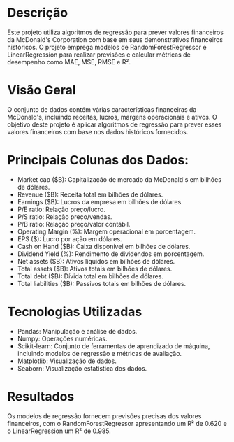 # Descrição

Este projeto utiliza algoritmos de regressão para prever valores financeiros da McDonald's Corporation com base em seus demonstrativos financeiros históricos. O projeto emprega modelos de RandomForestRegressor e LinearRegression para realizar previsões e calcular métricas de desempenho como MAE, MSE, RMSE e R².

# Visão Geral
O conjunto de dados contém várias características financeiras da McDonald's, incluindo receitas, lucros, margens operacionais e ativos. O objetivo deste projeto é aplicar algoritmos de regressão para prever esses valores financeiros com base nos dados históricos fornecidos.

# Principais Colunas dos Dados:
- Market cap ($B): Capitalização de mercado da McDonald's em bilhões de dólares.
- Revenue ($B): Receita total em bilhões de dólares.
- Earnings ($B): Lucros da empresa em bilhões de dólares.
- P/E ratio: Relação preço/lucro.
- P/S ratio: Relação preço/vendas.
- P/B ratio: Relação preço/valor contábil.
- Operating Margin (%): Margem operacional em porcentagem.
- EPS ($): Lucro por ação em dólares.
- Cash on Hand ($B): Caixa disponível em bilhões de dólares.
- Dividend Yield (%): Rendimento de dividendos em porcentagem.
- Net assets ($B): Ativos líquidos em bilhões de dólares.
- Total assets ($B): Ativos totais em bilhões de dólares.
- Total debt ($B): Dívida total em bilhões de dólares.
- Total liabilities ($B): Passivos totais em bilhões de dólares.

# Tecnologias Utilizadas

- Pandas: Manipulação e análise de dados.
- Numpy: Operações numéricas.
- Scikit-learn: Conjunto de ferramentas de aprendizado de máquina, incluindo modelos de regressão e métricas de avaliação.
- Matplotlib: Visualização de dados.
- Seaborn: Visualização estatística dos dados.

# Resultados
Os modelos de regressão fornecem previsões precisas dos valores financeiros, com o RandomForestRegressor apresentando um R² de 0.620 e o LinearRegression um R² de 0.985.

